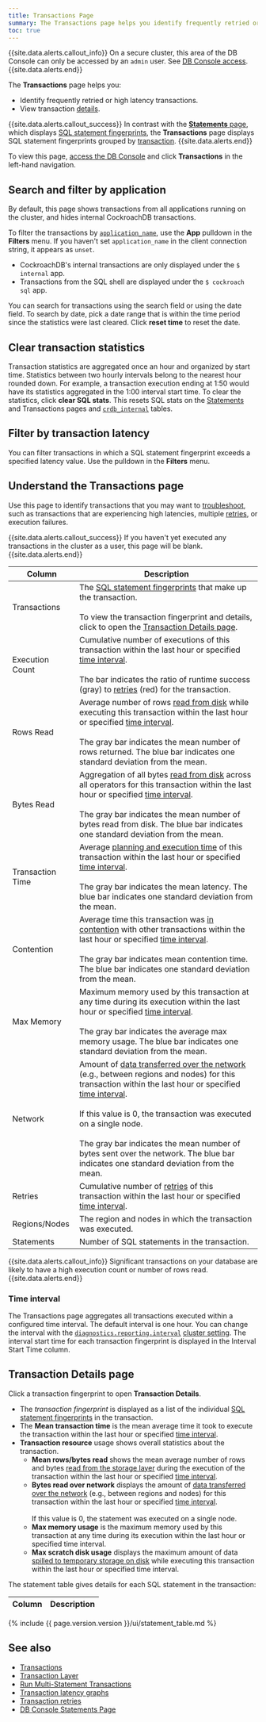 ```yaml
---
title: Transactions Page
summary: The Transactions page helps you identify frequently retried or high latency transactions and view transaction details.
toc: true
---
```


{{site.data.alerts.callout_info}}
On a secure cluster, this area of the DB Console can only be accessed by an `admin` user. See [DB Console access](ui-overview.html#db-console-access).
{{site.data.alerts.end}}

 The **Transactions** page helps you:

- Identify frequently retried or high latency transactions.
- View transaction [details](#transaction-details-page).

{{site.data.alerts.callout_success}}
In contrast with the [**Statements** page](ui-statements-page.html), which displays [SQL statement fingerprints](ui-statements-page.html#sql-statement-fingerprints), the **Transactions** page displays SQL statement fingerprints grouped by [transaction](transactions.html).
{{site.data.alerts.end}}

To view this page, [access the DB Console](ui-overview.html#db-console-access) and click **Transactions** in the left-hand navigation.

## Search and filter by application

By default, this page shows transactions from all applications running on the cluster, and hides internal CockroachDB transactions.

To filter the transactions by [`application_name`](connection-parameters.html#additional-connection-parameters), use the **App** pulldown in the **Filters** menu. If you haven't set `application_name` in the client connection string, it appears as `unset`.

- CockroachDB's internal transactions are only displayed under the `$ internal` app.
- Transactions from the SQL shell are displayed under the `$ cockroach sql` app.

You can search for transactions using the search field or using the date field. To search by date, pick a date range that is within the time period since the statistics were last cleared. Click **reset time** to reset the date.

## Clear transaction statistics

Transaction statistics are aggregated once an hour and organized by start time. Statistics between two hourly intervals belong to the nearest hour rounded down. For example, a transaction execution ending at 1:50 would have its statistics aggregated in the 1:00 interval start time. To clear the statistics, click **clear SQL stats**. This resets SQL stats on the [Statements](ui-statements-page.html) and Transactions pages and [`crdb_internal`](crdb-internal.html) tables.

## Filter by transaction latency

You can filter transactions in which a SQL statement fingerprint exceeds a specified latency value. Use the pulldown in the **Filters** menu.

## Understand the Transactions page

Use this page to identify transactions that you may want to [troubleshoot](query-behavior-troubleshooting.html), such as transactions that are experiencing high latencies, multiple [retries](transactions.html#transaction-retries), or execution failures.

{{site.data.alerts.callout_success}}
If you haven't yet executed any transactions in the cluster as a user, this page will be blank.
{{site.data.alerts.end}}

Column | Description
-----|------------
Transactions | The [SQL statement fingerprints](ui-statements-page.html#sql-statement-fingerprints) that make up the transaction.<br><br>To view the transaction fingerprint and details, click to open the [Transaction Details page](#transaction-details-page).
Execution Count | Cumulative number of executions of this transaction within the last hour or specified [time interval](#time-interval). <br><br>The bar indicates the ratio of runtime success (gray) to [retries](transactions.html#transaction-retries) (red) for the transaction.
Rows Read | Average number of rows [read from disk](architecture/life-of-a-distributed-transaction.html#reads-from-the-storage-layer) while executing this transaction within the last hour or specified [time interval](#time-interval).<br><br>The gray bar indicates the mean number of rows returned. The blue bar indicates one standard deviation from the mean.
Bytes Read | Aggregation of all bytes [read from disk](architecture/life-of-a-distributed-transaction.html#reads-from-the-storage-layer) across all operators for this transaction within the last hour or specified [time interval](#time-interval). <br><br>The gray bar indicates the mean number of bytes read from disk. The blue bar indicates one standard deviation from the mean.
Transaction Time | Average [planning and execution time](architecture/sql-layer.html#sql-parser-planner-executor) of this transaction within the last hour or specified [time interval](#time-interval). <br><br>The gray bar indicates the mean latency. The blue bar indicates one standard deviation from the mean.
Contention | Average time this transaction was [in contention](performance-best-practices-overview.html#understanding-and-avoiding-transaction-contention) with other transactions within the last hour or specified [time interval](#time-interval). <br><br>The gray bar indicates mean contention time. The blue bar indicates one standard deviation from the mean.
Max Memory | Maximum memory used by this transaction at any time during its execution within the last hour or specified [time interval](#time-interval). <br><br>The gray bar indicates the average max memory usage. The blue bar indicates one standard deviation from the mean.
Network | Amount of [data transferred over the network](architecture/reads-and-writes-overview.html) (e.g., between regions and nodes) for this transaction within the last hour or specified [time interval](#time-interval). <br><br>If this value is 0, the transaction was executed on a single node. <br><br>The gray bar indicates the mean number of bytes sent over the network. The blue bar indicates one standard deviation from the mean.
Retries | Cumulative number of [retries](transactions.html#transaction-retries) of this transaction within the last hour or specified [time interval](#time-interval).
Regions/Nodes | The region and nodes in which the transaction was executed.
Statements | Number of SQL statements in the transaction.

{{site.data.alerts.callout_info}}
Significant transactions on your database are likely to have a high execution count or number of rows read.
{{site.data.alerts.end}}

### Time interval

The Transactions page aggregates all transactions executed within a configured time interval. The default interval is one hour. You can change the interval with the [`diagnostics.reporting.interval`](cluster-settings.html#settings) [cluster setting](set-cluster-setting.html). The interval start time for each transaction fingerprint is displayed in the Interval Start Time column.

## Transaction Details page

Click a transaction fingerprint to open **Transaction Details**.

- The _transaction fingerprint_ is displayed as a list of the individual [SQL statement fingerprints](ui-statements-page.html#sql-statement-fingerprints) in the transaction.
- The **Mean transaction time** is the mean average time it took to execute the transaction within the last hour or specified [time interval](#time-interval).
- **Transaction resource** usage shows overall statistics about the transaction.
    - **Mean rows/bytes read** shows the mean average number of rows and bytes [read from the storage layer](architecture/life-of-a-distributed-transaction.html#reads-from-the-storage-layer) during the execution of the transaction within the last hour or specified [time interval](#time-interval).
    - **Bytes read over network** displays the amount of [data transferred over the network](architecture/reads-and-writes-overview.html) (e.g., between regions and nodes) for this transaction within the last hour or specified [time interval](#time-interval). <br><br>If this value is 0, the statement was executed on a single node.
    - **Max memory usage** is the maximum memory used by this transaction at any time during its execution within the last hour or specified time interval.
    - **Max scratch disk usage** displays the maximum amount of data [spilled to temporary storage on disk](vectorized-execution.html#disk-spilling-operations) while executing this transaction within the last hour or specified time interval.

The statement table gives details for each SQL statement in the transaction:

Column | Description
-------|------------
{% include {{ page.version.version }}/ui/statement_table.md %}

## See also

- [Transactions](transactions.html)
- [Transaction Layer](architecture/transaction-layer.html)
- [Run Multi-Statement Transactions](run-multi-statement-transactions.html)
- [Transaction latency graphs](ui-sql-dashboard.html#transactions)
- [Transaction retries](transactions.html#transaction-retries)
- [DB Console Statements Page](ui-statements-page.html)
